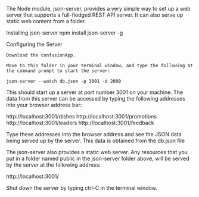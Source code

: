 The Node module, json-server, provides a very simple way to set up a web server that supports a full-fledged REST API server. It can also serve up static web content from a folder. 

Installing json-server
      npm install json-server -g
    
Configuring the Server

    Download the confusionApp.

    Move to this folder in your terminal window, and type the following at the command prompt to start the server:

    json-server --watch db.json -p 3001 -d 2000

This should start up a server at port number 3001 on your machine. 
The data from this server can be accessed by typing the following addresses into your browser address bar:

http://localhost:3001/dishes
http://localhost:3001/promotions
http://localhost:3001/leaders
http://localhost:3001/feedback

Type these addresses into the browser address and see the JSON data being served up by the server. This data is obtained from the db.json file

The json-server also provides a static web server. Any resources that you put in a folder named public in the json-server folder above, will be served by the server at the following address:

http://localhost:3001/

Shut down the server by typing ctrl-C in the terminal window.


